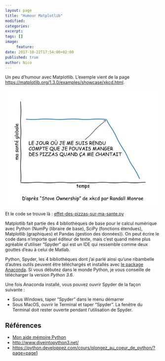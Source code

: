 ```yaml
---
layout: page
title: "Humour Matplotlib"
modified:
categories:
excerpt:
tags: []
image:
     feature:
date: 2017-10-22T17:54:00+02:00
published: true
author: Nico
---
```



Un peu d’humour avec Matplotlib. L’exemple vient de la page <https://matplotlib.org/1.3.0/examples/showcase/xkcd.html>.


[![Effets des pizzas sur ma santé][image-1]][image-1]

[image-1]: ../../files/2017-10-22-humour-matplotlib/effet-des-pizzas-sur-ma-sante.png


Et le code se trouve là : [effet-des-pizzas-sur-ma-sante.py](../../files/2017-10-22-humour-matplotlib/effet-des-pizzas-sur-ma-sante.py)


Matplotlib fait partie des 4 bibliothèques de base pour le calcul numérique avec Python (NumPy (libraire de base), SciPy (fonctions étendues), Matplotlib (graphiques) et Pandas (gestion des données)). On peut écrire le code dans n’importe quel éditeur de texte, mais c’est quand même plus agréable d’utiliser “Spyder” qui est un IDE qui ressemble comme deux gouttes d’eau à celui de Matlab.

Python, Spyder, les 4 bibliothèques dont j’ai parlé ainsi qu’une ribambelle d’autres outils peuvent être téléchargés et installés avec [le package Anaconda](https://www.anaconda.com/download/). Si vous débutez dans le monde Python, je vous conseille de télécharger la version *Python 3.6*.

Une fois Anaconda installé, vous pouvez ouvrir Spyder de la façon suivante :

- Sous Windows, taper “Spyder” dans le menu démarrer
- Sous MacOS, ouvrir le Terminal et taper “Spyder”. La fenêtre du Terminal doit rester ouverte pendant l’utilisation de Spyder.

## Références

- [Mon aide mémoire Python](../../files/2017-10-22-humour-matplotlib/python_aide-memoire.py)
- <http://www.diveintopython3.net/>
- <https://python.developpez.com/cours/plongez_au_coeur_de_python/?page=page1>


